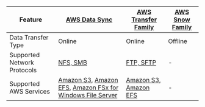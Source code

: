 
| Feature                     | [AWS Data Sync](AWSDataSync.md)                                                                                                                                                                                                                            | [AWS Transfer Family](AWSTransferFamily.md)                                                                                             | [AWS Snow Family](AWSSnowFamily.md) |
|-----------------------------|------------------------------------------------------------------------------------------------------------------------------------------------------------------------------------------------------------------------------------------------------------|-----------------------------------------------------------------------------------------------------------------------------------------|-------------------------------------|
| Data Transfer Type          | Online                                                                                                                                                                                                                                                     | Online                                                                                                                                  | Offline                             |
| Supported Network Protocols | [NFS, SMB](../7_StorageServices/Network-Protocol-Support.md)                                                                                                                                                                                            | [FTP, SFTP](../7_StorageServices/Network-Protocol-Support.md)                                                                        | -                                   |
| Supported AWS Services      | [Amazon S3](../7_StorageServices/3_ObjectStorageS3/Readme.md), [Amazon EFS](../7_StorageServices/2_FileStorageTypes/AmazonEFS.md), [Amazon FSx for Windows File Server](../7_StorageServices/2_FileStorageTypes/AmazonFsXForWindowsFileServer.md) | [Amazon S3](../7_StorageServices/3_ObjectStorageS3/Readme.md), [Amazon EFS](../7_StorageServices/2_FileStorageTypes/AmazonEFS.md) | -                                   |
